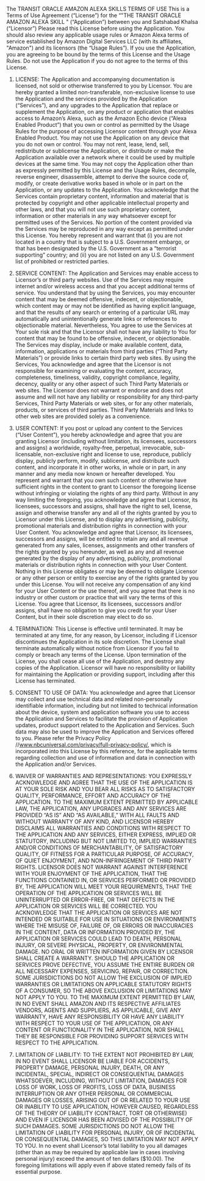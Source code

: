 The TRANSIT ORACLE AMAZON ALEXA SKILLS TERMS OF USE
This is a Terms of Use Agreement (“License”) for the “"THE TRANSIT ORACLE AMAZON ALEXA SKILL " (“Application”) between you and Satshabad Khalsa (“Licensor”) Please read this License before using the Application. You should also review any applicable usage rules or Amazon Alexa terms of service established by Amazon Digital Services LLC (with its affiliates, "Amazon") and its licensors (the “Usage Rules”). If you use the Application, you are agreeing to be bound by the terms of this License and the Usage Rules. Do not use the Application if you do not agree to the terms of this License.

1. LICENSE: The Application and accompanying documentation is licensed, not sold or otherwise transferred to you by Licensor. You are hereby granted a limited non-transferable, non-exclusive license to use the Application and the services provided by the Application (“Services”), and any upgrades to the Application that replace or supplement the Application, on any product or application that enables access to Amazon’s Alexa, such as the Amazon Echo device (“Alexa Enabled Product”) that you own or control as permitted by the Usage Rules for the purpose of accessing Licensor content through your Alexa Enabled Product. You may not use the Application on any device that you do not own or control. You may not rent, lease, lend, sell, redistribute or sublicense the Application, or distribute or make the Application available over a network where it could be used by multiple devices at the same time. You may not copy the Application other than as expressly permitted by this License and the Usage Rules, decompile, reverse engineer, disassemble, attempt to derive the source code of, modify, or create derivative works based in whole or in part on the Application, or any updates to the Application. You acknowledge that the Services contain proprietary content, information and material that is protected by copyright and other applicable intellectual property and other laws, and that you will not use such proprietary content, information or other materials in any way whatsoever except for permitted uses of the Services. No portion of the content provided via the Services may be reproduced in any way except as permitted under this License. You hereby represent and warrant that (i) you are not located in a country that is subject to a U.S. Government embargo, or that has been designated by the U.S. Government as a “terrorist supporting” country; and (ii) you are not listed on any U.S. Government list of prohibited or restricted parties.

2. SERVICE CONTENT: The Application and Services may enable access to Licensor’s or third party websites. Use of the Services may require internet and/or wireless access and that you accept additional terms of service. You understand that by using the Services, you may encounter content that may be deemed offensive, indecent, or objectionable, which content may or may not be identified as having explicit language, and that the results of any search or entering of a particular URL may automatically and unintentionally generate links or references to objectionable material. Nevertheless, You agree to use the Services at Your sole risk and that the Licensor shall not have any liability to You for content that may be found to be offensive, indecent, or objectionable. The Services may display, include or make available content, data, information, applications or materials from third parties (“Third Party Materials”) or provide links to certain third party web sites. By using the Services, You acknowledge and agree that the Licensor is not responsible for examining or evaluating the content, accuracy, completeness, timeliness, validity, copyright compliance, legality, decency, quality or any other aspect of such Third Party Materials or web sites. The Licensor does not warrant or endorse and does not assume and will not have any liability or responsibility for any third-party Services, Third Party Materials or web sites, or for any other materials, products, or services of third parties. Third Party Materials and links to other web sites are provided solely as a convenience.

3. USER CONTENT: If you post or upload any content to the Services (“User Content”), you hereby acknowledge and agree that you are granting Licensor (including without limitation, its licensees, successors and assigns) a worldwide, royalty-free, perpetual, irrevocable, sub-licensable, non-exclusive right and license to use, reproduce, publicly display, publicly perform, modify, sublicense, and distribute such content, and incorporate it in other works, in whole or in part, in any manner and any media now known or hereafter developed. You represent and warrant that you own such content or otherwise have sufficient rights in the content to grant to Licensor the foregoing license without infringing or violating the rights of any third party. Without in any way limiting the foregoing, you acknowledge and agree that Licensor, its licensees, successors and assigns, shall have the right to sell, license, assign and otherwise transfer any and all of the rights granted by you to Licensor under this License, and to display any advertising, publicity, promotional materials and distribution rights in connection with your User Content. You acknowledge and agree that Licensor, its licensees, successors and assigns, will be entitled to retain any and all revenue generated from any sales, licenses, assignments and other transfers of the rights granted by you hereunder, as well as any and all revenue generated by the display of any advertising, publicity, promotional materials or distribution rights in connection with your User Content. Nothing in this License obligates or may be deemed to obligate Licensor or any other person or entity to exercise any of the rights granted by you under this License. You will not receive any compensation of any kind for your User Content or the use thereof, and you agree that there is no industry or other custom or practice that will vary the terms of this License. You agree that Licensor, its licensees, successors and/or assigns, shall have no obligation to give you credit for your User Content, but in their sole discretion may elect to do so.

4. TERMINATION: This License is effective until terminated. It may be terminated at any time, for any reason, by Licensor, including if Licensor discontinues the Application in its sole discretion. The License shall terminate automatically without notice from Licensor if you fail to comply or breach any terms of the License. Upon termination of the License, you shall cease all use of the Application, and destroy any copies of the Application. Licensor will have no responsibility or liability for maintaining the Application or providing support, including after this License has terminated.

5. CONSENT TO USE OF DATA: You acknowledge and agree that Licensor may collect and use technical data and related non-personally identifiable information, including but not limited to technical information about the device, system and application software you use to access the Application and Services to facilitate the provision of Application updates, product support related to the Application and Services. Such data may also be used to improve the Application and Services offered to you. Please refer the Privacy Policy //www.nbcuniversal.com/privacy/full-privacy-policy/, which is incorporated into this License by this reference, for the applicable terms regarding collection and use of information and data in connection with the Application and/or Services.

6. WAIVER OF WARRANTIES AND REPRESENTATIONS: YOU EXPRESSLY ACKNOWLEDGE AND AGREE THAT THE USE OF THE APPLICATION IS AT YOUR SOLE RISK AND YOU BEAR ALL RISKS AS TO SATISFACTORY QUALITY, PERFORMANCE, EFFORT AND ACCURACY OF THE APPLICATION. TO THE MAXIMUM EXTENT PERMITTED BY APPLICABLE LAW, THE APPLICATION, ANY UPGRADES AND ANY SERVICES ARE PROVIDED “AS IS” AND “AS AVAILABLE,” WITH ALL FAULTS AND WITHOUT WARRANTY OF ANY KIND, AND LICENSOR HEREBY DISCLAIMS ALL WARRANTIES AND CONDITIONS WITH RESPECT TO THE APPLICATION AND ANY SERVICES, EITHER EXPRESS, IMPLIED OR STATUTORY, INCLUDING BUT NOT LIMITED TO, IMPLIED WARRANTIES AND/OR CONDITIONS OF MERCHANTABILITY, OF SATISFACTORY QUALITY, OF FITNESS FOR A PARTICULAR PURPOSE, OF ACCURACY, OF QUIET ENJOYMENT, AND NON-INFRINGEMENT OF THIRD PARTY RIGHTS. LICENSOR DOES NOT WARRANT AGAINST INTERFERENCE WITH YOUR ENJOYMENT OF THE APPLICATION, THAT THE FUNCTIONS CONTAINED IN, OR SERVICES PERFORMED OR PROVIDED BY, THE APPLICATION WILL MEET YOUR REQUIREMENTS, THAT THE OPERATION OF THE APPLICATION OR SERVICES WILL BE UNINTERRUPTED OR ERROR-FREE, OR THAT DEFECTS IN THE APPLICATION OR SERVICES WILL BE CORRECTED. YOU ACKNOWLEDGE THAT THE APPLICATION OR SERVICES ARE NOT INTENDED OR SUITABLE FOR USE IN SITUATIONS OR ENVIRONMENTS WHERE THE MISUSE OF, FAILURE OF, OR ERRORS OR INACCURACIES IN THE CONTENT, DATA OR INFORMATION PROVIDED BY, THE APPLICATION OR SERVICES COULD LEAD TO DEATH, PERSONAL INJURY, OR SEVERE PHYSICAL, PROPERTY, OR ENVIRONMENTAL DAMAGE. NO ORAL OR WRITTEN INFORMATION GIVEN BY LICENSOR SHALL CREATE A WARRANTY. SHOULD THE APPLICATION OR SERVICES PROVE DEFECTIVE, YOU ASSUME THE ENTIRE BURDEN OR ALL NECESSARY EXPENSES, SERVICING, REPAIR, OR CORRECTION. SOME JURISDICTIONS DO NOT ALLOW THE EXCLUSION OF IMPLIED WARRANTIES OR LIMITATIONS ON APPLICABLE STATUTORY RIGHTS OF A CONSUMER, SO THE ABOVE EXCLUSION OR LIMITATIONS MAY NOT APPLY TO YOU. TO THE MAXIMUM EXTENT PERMITTED BY LAW, IN NO EVENT SHALL AMAZON AND ITS RESPECTIVE AFFILIATES VENDORS, AGENTS AND SUPPLIERS, AS APPLICABLE, GIVE ANY WARRANTY, HAVE ANY RESPONSIBILITY OR HAVE ANY LIABILITY WITH RESPECT TO YOUR USE OF THE APPLICATION, OR ANY CONTENT OR FUNCTIONALITY IN THE APPLICATION, NOR SHALL THEY BE RESPONSIBLE FOR PROVIDING SUPPORT SERVICES WITH RESPECT TO THE APPLICATION.

7. LIMITATION OF LIABILITY: TO THE EXTENT NOT PROHIBITED BY LAW, IN NO EVENT SHALL LICENSOR BE LIABLE FOR ACCIDENTS, PROPERTY DAMAGE, PERSONAL INJURY, DEATH, OR ANY INCIDENTAL, SPECIAL, INDIRECT OR CONSEQUENTIAL DAMAGES WHATSOEVER, INCLUDING, WITHOUT LIMITATION, DAMAGES FOR LOSS OF WORK, LOSS OF PROFITS, LOSS OF DATA, BUSINESS INTERRUPTION OR ANY OTHER PERSONAL OR COMMERCIAL DAMAGES OR LOSSES, ARISING OUT OF OR RELATED TO YOUR USE OR INABILITY TO USE APPLICATION, HOWEVER CAUSED, REGARDLESS OF THE THEORY OF LIABILITY (CONTRACT, TORT OR OTHERWISE) AND EVEN IF LICENSOR HAS BEEN ADVISED OF THE POSSIBILITY OF SUCH DAMAGES. SOME JURISDICTIONS DO NOT ALLOW THE LIMITATION OF LIABILITY FOR PERSONAL INJURY, OR OF INCIDENTAL OR CONSEQUENTIAL DAMAGES, SO THIS LIMITATION MAY NOT APPLY TO YOU. In no event shall Licensor’s total liability to you all damages (other than as may be required by applicable law in cases involving personal injury) exceed the amount of ten dollars ($10.00). The foregoing limitations will apply even if above stated remedy fails of its essential purpose.

